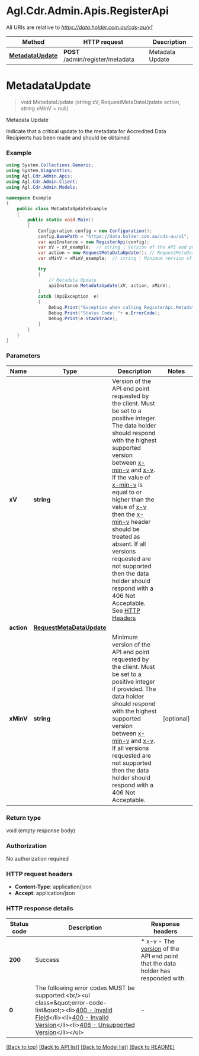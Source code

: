 # Agl.Cdr.Admin.Apis.RegisterApi

All URIs are relative to *https://data.holder.com.au/cds-au/v1*

Method | HTTP request | Description
------------- | ------------- | -------------
[**MetadataUpdate**](RegisterApi.md#metadataupdate) | **POST** /admin/register/metadata | Metadata Update


<a name="metadataupdate"></a>
# **MetadataUpdate**
> void MetadataUpdate (string xV, RequestMetaDataUpdate action, string xMinV = null)

Metadata Update

Indicate that a critical update to the metadata for Accredited Data Recipients has been made and should be obtained

### Example
```csharp
using System.Collections.Generic;
using System.Diagnostics;
using Agl.Cdr.Admin.Apis;
using Agl.Cdr.Admin.Client;
using Agl.Cdr.Admin.Models;

namespace Example
{
    public class MetadataUpdateExample
    {
        public static void Main()
        {
            Configuration config = new Configuration();
            config.BasePath = "https://data.holder.com.au/cds-au/v1";
            var apiInstance = new RegisterApi(config);
            var xV = xV_example;  // string | Version of the API end point requested by the client. Must be set to a positive integer. The data holder should respond with the highest supported version between [x-min-v](#request-headers) and [x-v](#request-headers). If the value of [x-min-v](#request-headers) is equal to or higher than the value of [x-v](#request-headers) then the [x-min-v](#request-headers) header should be treated as absent. If all versions requested are not supported then the data holder should respond with a 406 Not Acceptable. See [HTTP Headers](#request-headers)
            var action = new RequestMetaDataUpdate(); // RequestMetaDataUpdate | 
            var xMinV = xMinV_example;  // string | Minimum version of the API end point requested by the client. Must be set to a positive integer if provided. The data holder should respond with the highest supported version between [x-min-v](#request-headers) and [x-v](#request-headers). If all versions requested are not supported then the data holder should respond with a 406 Not Acceptable. (optional) 

            try
            {
                // Metadata Update
                apiInstance.MetadataUpdate(xV, action, xMinV);
            }
            catch (ApiException  e)
            {
                Debug.Print("Exception when calling RegisterApi.MetadataUpdate: " + e.Message );
                Debug.Print("Status Code: "+ e.ErrorCode);
                Debug.Print(e.StackTrace);
            }
        }
    }
}
```

### Parameters

Name | Type | Description  | Notes
------------- | ------------- | ------------- | -------------
 **xV** | **string**| Version of the API end point requested by the client. Must be set to a positive integer. The data holder should respond with the highest supported version between [x-min-v](#request-headers) and [x-v](#request-headers). If the value of [x-min-v](#request-headers) is equal to or higher than the value of [x-v](#request-headers) then the [x-min-v](#request-headers) header should be treated as absent. If all versions requested are not supported then the data holder should respond with a 406 Not Acceptable. See [HTTP Headers](#request-headers) | 
 **action** | [**RequestMetaDataUpdate**](RequestMetaDataUpdate.md)|  | 
 **xMinV** | **string**| Minimum version of the API end point requested by the client. Must be set to a positive integer if provided. The data holder should respond with the highest supported version between [x-min-v](#request-headers) and [x-v](#request-headers). If all versions requested are not supported then the data holder should respond with a 406 Not Acceptable. | [optional] 

### Return type

void (empty response body)

### Authorization

No authorization required

### HTTP request headers

 - **Content-Type**: application/json
 - **Accept**: application/json


### HTTP response details
| Status code | Description | Response headers |
|-------------|-------------|------------------|
| **200** | Success |  * x-v - The [version](#response-headers) of the API end point that the data holder has responded with. <br>  |
| **0** | The following error codes MUST be supported:&lt;br/&gt;&lt;ul class&#x3D;\&quot;error-code-list\&quot;&gt;&lt;li&gt;[400 - Invalid Field](#error-400-field-invalid)&lt;/li&gt;&lt;li&gt;[400 - Invalid Version](#error-400-header-invalid-version)&lt;/li&gt;&lt;li&gt;[406 - Unsupported Version](#error-406-header-unsupported-version)&lt;/li&gt;&lt;/ul&gt; |  -  |

[[Back to top]](#) [[Back to API list]](../README.md#documentation-for-api-endpoints) [[Back to Model list]](../README.md#documentation-for-models) [[Back to README]](../README.md)


